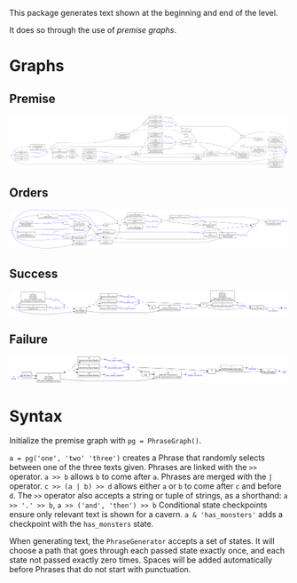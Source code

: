 This package generates text shown at the beginning and end of the level.

It does so through the use of _premise graphs_.

# Graphs

## Premise
![premises](/lib/lore/premises.svg)

## Orders
![orders](/lib/lore/orders.svg)

## Success
![success](/lib/lore/success.svg)

## Failure
![failure](/lib/lore/failure.svg)

# Syntax

Initialize the premise graph with `pg = PhraseGraph()`.

`a = pg('one', 'two' 'three')` creates a Phrase that randomly selects between one of the three texts given.
Phrases are linked with the `>>` operator. `a >> b` allows `b` to come after `a`.
Phrases are merged with the `|` operator. `c >> (a | b) >> d` allows either `a` or `b` to come after `c` and before `d`.
The `>>` operator also accepts a string or tuple of strings, as a shorthand: `a >> '.' >> b`, `a >> ('and', 'then') >> b`
Conditional state checkpoints ensure only relevant text is shown for a cavern. `a & 'has_monsters'` adds a checkpoint with the `has_monsters` state.

When generating text, the `PhraseGenerator` accepts a set of states. It will choose a path that goes through each passed state exactly once, and each state not passed exactly zero times.
Spaces will be added automatically before Phrases that do not start with punctuation.